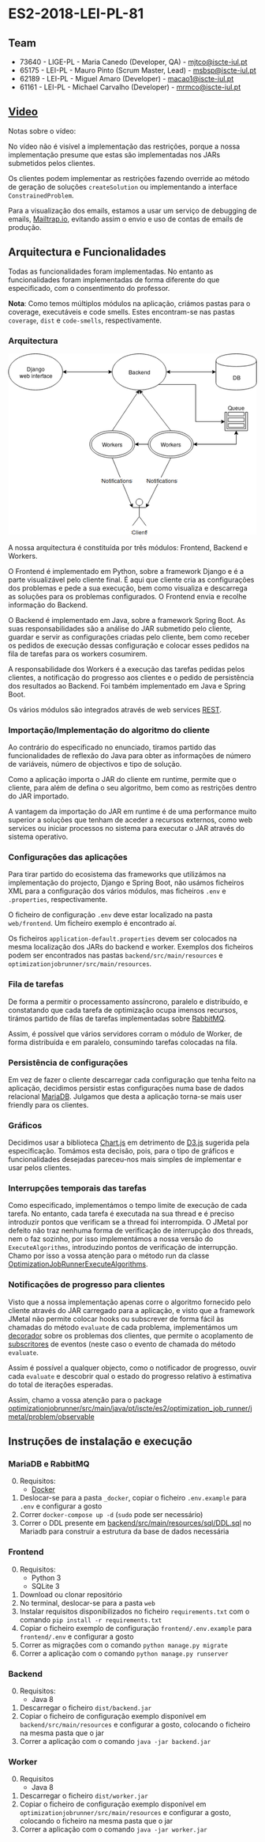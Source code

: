# ES2-2018-LEI-PL-81

## Team

- 73640 - LIGE-PL - Maria Canedo (Developer, QA) - [mjtco@iscte-iul.pt](mjtco@iscte-iul.pt)
- 65175 - LEI-PL - Mauro Pinto (Scrum Master, Lead) - [msbsp@iscte-iul.pt](msbsp@iscte-iul.pt)
- 62189 - LEI-PL - Miguel Amaro (Developer) - [macao1@iscte-iul.pt](macao1@iscte-iul.pt)
- 61161 - LEI-PL - Michael Carvalho (Developer) - [mrmco@iscte-iul.pt](mrmco@iscte-iul.pt)

## [Video](https://www.youtube.com/watch?v=3xksIYommEc)

Notas sobre o vídeo:

No vídeo não é visível a implementação das restrições, porque a nossa implementação presume que estas são implementadas
nos JARs submetidos pelos clientes.

Os clientes podem implementar as restrições fazendo override ao método de geração de soluções `createSolution` ou
implementando a interface `ConstrainedProblem`.

Para a visualização dos emails, estamos a usar um serviço de debugging de emails, [Mailtrap.io](https://mailtrap.io),
evitando assim o envio e uso de contas de emails de produção.

## Arquitectura e Funcionalidades

Todas as funcionalidades foram implementadas. No entanto as funcionalidades foram implementadas de forma diferente do
que especificado, com o consentimento do professor.

**Nota**: Como temos múltiplos módulos na aplicação, criámos pastas para o coverage, executáveis e code smells.
Estes encontram-se nas pastas `coverage`, `dist` e `code-smells`, respectivamente.

### Arquitectura

![Arquitectura](resources/Architecture.png)

A nossa arquitectura é constituída por três módulos: Frontend, Backend e Workers.

O Frontend é implementado em Python, sobre a framework Django e é a parte visualizável pelo cliente final. É aqui que
cliente cria as configurações dos problemas e pede a sua execução, bem como visualiza e descarrega as soluções para
os problemas configurados. O Frontend envia e recolhe informação do Backend.

O Backend é implementado em Java, sobre a framework Spring Boot. As suas responsabilidades são a análise do JAR
submetido pelo cliente, guardar e servir as configurações criadas pelo cliente, bem como receber os pedidos de
execução dessas configuração e colocar esses pedidos na fila de tarefas para os workers cosumirem. 

A responsabilidade dos Workers é a execução das tarefas pedidas pelos clientes, a notificação do progresso aos clientes
e o pedido de persistência dos resultados ao Backend. Foi também implementado em Java e Spring Boot.

Os vários módulos são integrados através de web services [REST](https://en.wikipedia.org/wiki/Representational_state_transfer).

### Importação/Implementação do algoritmo do cliente

Ao contrário do especificado no enunciado, tiramos partido das funcionalidades de reflexão do Java para obter as
informações de número de variáveis, número de objectivos e tipo de solução.

Como a aplicação importa o JAR do cliente em runtime, permite que o cliente, para além de defina o seu algoritmo, bem
como as restrições dentro do JAR importado.

A vantagem da importação do JAR em runtime é de uma performance muito superior a soluções que tenham de aceder a
recursos externos, como web services ou iniciar processos no sistema para executar o JAR através do sistema operativo.

### Configurações das aplicações

Para tirar partido do ecosistema das frameworks que utilizámos na implementação do projecto, Django e Spring Boot, não
usámos ficheiros XML para a configuração dos vários módulos, mas ficheiros `.env` e `.properties`, respectivamente.

O ficheiro de configuração `.env` deve estar localizado na pasta `web/frontend`. Um ficheiro exemplo é encontrado aí.

Os ficheiros `application-default.properties` devem ser colocados na mesma localização dos JARs do backend e worker.
Exemplos dos ficheiros podem ser encontrados nas pastas `backend/src/main/resources` e
`optimizationjobrunner/src/main/resources`.

### Fila de tarefas

De forma a permitir o processamento assíncrono, paralelo e distribuído, e constatando que cada tarefa de optimização
ocupa imensos recursos, tirámos partido de filas de tarefas implementadas sobre [RabbitMQ](https://www.rabbitmq.com/).

Assim, é possível que vários servidores corram o módulo de Worker, de forma distribuída e em paralelo, consumindo
tarefas colocadas na fila.

### Persistência de configurações

Em vez de fazer o cliente descarregar cada configuração que tenha feito na aplicação, decidimos persistir estas
configurações numa base de dados relacional [MariaDB](https://mariadb.org/). Julgamos que desta a aplicação torna-se
mais user friendly para os clientes.

### Gráficos

Decidimos usar a biblioteca [Chart.js](https://www.chartjs.org/) em detrimento de [D3.js](https://d3js.org/) sugerida
pela especificação. Tomámos esta decisão, pois, para o tipo de gráficos e funcionalidades desejadas pareceu-nos mais
simples de implementar e usar pelos clientes.

### Interrupções temporais das tarefas

Como especificado, implementámos o tempo limite de execução de cada tarefa. No entanto, cada tarefa é executada na sua
thread e é preciso introduzir pontos que verificam se a thread foi interrompida. O JMetal por defeito não traz nenhuma
forma de verificação de interrupção dos threads, nem o faz sozinho, por isso implementámos a nossa versão do
`ExecuteAlgorithms`, introduzindo pontos de verificação de interrupção. Chamo por isso a vossa atenção para o método run
da classe [OptimizationJobRunnerExecuteAlgorithms](optimizationjobrunner/src/main/java/pt/iscte/es2/optimization_job_runner/jmetal/util/experiment/OptimizationJobRunnerExecuteAlgorithms.java).

### Notificações de progresso para clientes

Visto que a nossa implementação apenas corre o algoritmo fornecido pelo cliente através do JAR carregado para a
aplicação, e visto que a framework JMetal não permite colocar hooks ou subscrever de forma fácil às chamadas do método
`evaluate` de cada problema, implementámos um [decorador](https://en.wikipedia.org/wiki/Decorator_pattern)
sobre os problemas dos clientes, que permite o acoplamento de [subscritores](https://en.wikipedia.org/wiki/Observer_pattern)
de eventos (neste caso o evento de chamada do método `evaluate`.

Assim é possível a qualquer objecto, como o notificador de progresso, ouvir cada `evaluate` e descobrir qual o estado do
progresso relativo à estimativa do total de iterações esperadas.

Assim, chamo a vossa atenção para o package [optimizationjobrunner/src/main/java/pt/iscte/es2/optimization_job_runner/jmetal/problem/observable](optimizationjobrunner/src/main/java/pt/iscte/es2/optimization_job_runner/jmetal/problem/observable)

## Instruções de instalação e execução

### MariaDB e RabbitMQ

0. Requisitos:
    * [Docker](https://www.docker.com/)
0. Deslocar-se para a pasta `_docker`, copiar o ficheiro `.env.example` para `.env` e configurar a gosto
0. Correr `docker-compose up -d` (`sudo` pode ser necessário)
0. Correr o DDL presente em [backend/src/main/resources/sql/DDL.sql](backend/src/main/resources/sql/DDL.sql) no Mariadb
para construir a estrutura da base de dados necessária

### Frontend

0. Requisitos:
    * Python 3
    * SQLite 3
0. Download ou clonar repositório
0. No terminal, deslocar-se para a pasta `web` 
0. Instalar requisitos disponibilizados no ficheiro `requirements.txt` com o comando `pip install -r requirements.txt`
0. Copiar o ficheiro exemplo de configuração `frontend/.env.example` para `frontend/.env` e configurar a gosto
0. Correr as migrações com o comando `python manage.py migrate`
0. Correr a aplicação com o comando `python manage.py runserver` 

### Backend

0. Requisitos:
    * Java 8
0. Descarregar o ficheiro `dist/backend.jar`
0. Copiar o ficheiro de configuração exemplo disponível em `backend/src/main/resources` e configurar a gosto,
colocando o ficheiro na mesma pasta que o jar
0. Correr a aplicação com o comando `java -jar backend.jar`

### Worker

0. Requisitos
    * Java 8
0. Descarregar o ficheiro `dist/worker.jar`
0. Copiar o ficheiro de configuração exemplo disponível em `optimizationjobrunner/src/main/resources` e configurar a
gosto, colocando o ficheiro na mesma pasta que o jar
0. Correr a aplicação com o comando `java -jar worker.jar`

